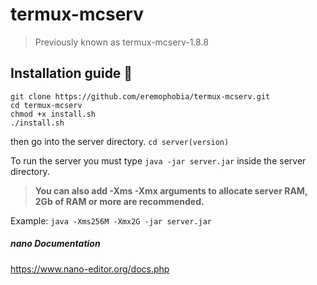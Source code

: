 # termux-mcserv
>Previously known as termux-mcserv-1.8.8

## Installation guide :blue_book:
```
git clone https://github.com/eremophobia/termux-mcserv.git
cd termux-mcserv
chmod +x install.sh
./install.sh
```

then go into the server directory.
`cd server(version)`

To run the server you must type
`java -jar server.jar`
inside the server directory.

> **You can also add -Xms -Xmx arguments to allocate server RAM, 2Gb of RAM or more are recommended.**

Example:
`java -Xms256M -Xmx2G -jar server.jar`

##### nano Documentation
https://www.nano-editor.org/docs.php
